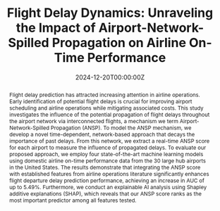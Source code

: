 ---
title: "Flight Delay Dynamics: Unraveling the Impact of Airport-Network-Spilled Propagation on Airline On-Time Performance"

abstract: "Flight delay prediction has attracted increasing attention in airline operations. Early identification of potential flight delays is crucial for improving airport scheduling and airline operations while mitigating associated costs. This study investigates the influence of the potential propagation of flight delays throughout the airport network via interconnected flights, a mechanism we term Airport-Network-Spilled Propagation (ANSP). To model the ANSP mechanism, we develop a novel time-dependent, network-based approach that decays the importance of past delays. From this network, we extract a real-time ANSP score for each airport to measure the influence of propagated delays. To evaluate our proposed approach, we employ four state-of-the-art machine learning models using domestic airline on-time performance data from the 30 large hub airports in the United States. The results demonstrate that integrating the ANSP score with established features from airline operations literature significantly enhances flight departure delay prediction performance, achieving an increase in AUC of up to 5.49%. Furthermore, we conduct an explainable AI analysis using Shapley additive explanations (SHAP), which reveals that our ANSP score ranks as the most important predictor among all features tested." 
author_notes:

authors:
- admin
- Yi Tan
- Lu Wang
date: "2024-12-20T00:00:00Z"
#doi: https://doi.org/10.1093/jamia/ocae140
featured: false

# Schedule page publish date (NOT publication's date).
publishDate: "2024-12-21T00:00:00Z"

# Publication type.
# Legend: 0 = Uncategorized; 1 = Conference paper; 2 = Journal article;
# 3 = Preprint / Working Paper; 4 = Report; 5 = Book; 6 = Book section;
# 7 = Thesis; 8 = Patent
publication_types: ["3"]

# Publication name and optional abbreviated publication name.
publication: "Major revision at *Decision Support Systems*, December 2024"



# links:
# - name: ""
#   url: ""

#url_pdf: 'https://digitalcommons.bucknell.edu/cgi/viewcontent.cgi?article=2788&context=fac_journ'
url_slides:
url_code: 
url_dataset: ''
url_poster: ''
url_project: ''
url_source: ''
url_video: ''


# Slides (optional).
#   Associate this publication with Markdown slides.
#   Simply enter your slide deck's filename without extension.
#   E.g. `slides: "example"` references `content/slides/example/index.md`.
#   Otherwise, set `slides: ""`.
slides: ""
---